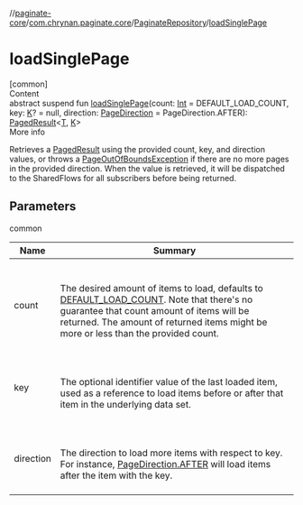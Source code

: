 //[paginate-core](../../index.md)/[com.chrynan.paginate.core](../index.md)/[PaginateRepository](index.md)/[loadSinglePage](load-single-page.md)



# loadSinglePage  
[common]  
Content  
abstract suspend fun [loadSinglePage](load-single-page.md)(count: [Int](https://kotlinlang.org/api/latest/jvm/stdlib/kotlin/-int/index.html) = DEFAULT_LOAD_COUNT, key: [K](index.md)? = null, direction: [PageDirection](../-page-direction/index.md) = PageDirection.AFTER): [PagedResult](../-paged-result/index.md)<[T](index.md), [K](index.md)>  
More info  


Retrieves a [PagedResult](../-paged-result/index.md) using the provided count, key, and direction values, or throws a [PageOutOfBoundsException](../-page-out-of-bounds-exception/index.md) if there are no more pages in the provided direction. When the value is retrieved, it will be dispatched to the SharedFlows for all subscribers before being returned.



## Parameters  
  
common  
  
|  Name|  Summary| 
|---|---|
| <a name="com.chrynan.paginate.core/PaginateRepository/loadSinglePage/#kotlin.Int#TypeParam(bounds=[kotlin.Any])?#com.chrynan.paginate.core.PageDirection/PointingToDeclaration/"></a>count| <a name="com.chrynan.paginate.core/PaginateRepository/loadSinglePage/#kotlin.Int#TypeParam(bounds=[kotlin.Any])?#com.chrynan.paginate.core.PageDirection/PointingToDeclaration/"></a><br><br>The desired amount of items to load, defaults to [DEFAULT_LOAD_COUNT](-companion/-d-e-f-a-u-l-t_-l-o-a-d_-c-o-u-n-t.md). Note that there's no guarantee that count amount of items will be returned. The amount of returned items might be more or less than the provided count.<br><br>
| <a name="com.chrynan.paginate.core/PaginateRepository/loadSinglePage/#kotlin.Int#TypeParam(bounds=[kotlin.Any])?#com.chrynan.paginate.core.PageDirection/PointingToDeclaration/"></a>key| <a name="com.chrynan.paginate.core/PaginateRepository/loadSinglePage/#kotlin.Int#TypeParam(bounds=[kotlin.Any])?#com.chrynan.paginate.core.PageDirection/PointingToDeclaration/"></a><br><br>The optional identifier value of the last loaded item, used as a reference to load items before or after that item in the underlying data set.<br><br>
| <a name="com.chrynan.paginate.core/PaginateRepository/loadSinglePage/#kotlin.Int#TypeParam(bounds=[kotlin.Any])?#com.chrynan.paginate.core.PageDirection/PointingToDeclaration/"></a>direction| <a name="com.chrynan.paginate.core/PaginateRepository/loadSinglePage/#kotlin.Int#TypeParam(bounds=[kotlin.Any])?#com.chrynan.paginate.core.PageDirection/PointingToDeclaration/"></a><br><br>The direction to load more items with respect to key. For instance, [PageDirection.AFTER](../-page-direction/-a-f-t-e-r/index.md) will load items after the item with the key.<br><br>
  
  



